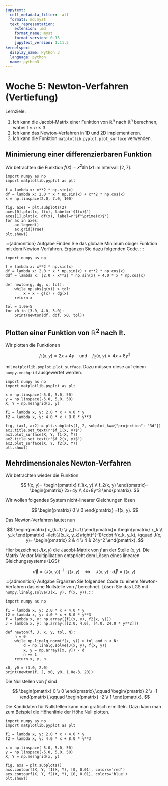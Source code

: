 ```yaml
---
jupytext:
  cell_metadata_filter: -all
  formats: md:myst
  text_representation:
    extension: .md
    format_name: myst
    format_version: 0.13
    jupytext_version: 1.11.5
kernelspec:
  display_name: Python 3
  language: python
  name: python3
---
```


# Woche 5: Newton-Verfahren (Vertiefung)

Lernziele:

1. Ich kann die Jacobi-Matrix einer Funktion von $\mathbb R^n$ nach $\mathbb R^n$ berechnen, wobei $1\leq n\leq 3$.
2. Ich kann das Newton-Verfahren in 1D und 2D implementieren.
3. Ich kann die Funktion `matplotlib.pyplot.plot_surface` verwenden.

## Minimierung einer differenzierbaren Funktion

Wir betrachten die Funktion $f(x)=x^2\sin(x)$ im Intervall $[2,7]$.

```{code-cell} ipython3
import numpy as np
import matplotlib.pyplot as plt

f = lambda x: x**2 * np.sin(x)
df = lambda x: 2.0 * x * np.sin(x) + x**2 * np.cos(x)
x = np.linspace(2.0, 7.0, 100)

fig, axes = plt.subplots(2)
axes[0].plot(x, f(x), label=r'$f(x)$')
axes[1].plot(x, df(x), label=r'$f^\prime(x)$')
for ax in axes:
    ax.legend()
    ax.grid(True)
plt.show()
```

:::{admonition} Aufgabe
Finden Sie das globale Minimum obiger
Funktion mit dem Newton-Verfahren.
Ergänzen Sie dazu folgenden Code.
:::
```{code-cell} ipython3
import numpy as np

f = lambda x: x**2 * np.sin(x)
df = lambda x: 2.0 * x * np.sin(x) + x**2 * np.cos(x)
ddf = lambda x: (2.0 - x**2) * np.sin(x) + 4.0 * x * np.cos(x)

def newton(g, dg, x, tol):
    while np.abs(g(x)) > tol:
        x = x - g(x) / dg(x)
    return x

tol = 1.0e-5
for x0 in [3.0, 4.0, 5.0]:
    print(newton(df, ddf, x0, tol))
```
<!--
import numpy as np

f = lambda x: x**2 * np.sin(x)
df = lambda x: 2.0 * x * np.sin(x) + x**2 * np.cos(x)
ddf = lambda x: (2.0 - x**2) * np.sin(x) + 4.0 * x * np.cos(x)

def newton(g, dg, x, tol):
    while np.abs(g(x)) > tol:
        x = x - g(x) / dg(x)
    return x

tol = 1.0e-5
for x0 in [3.0, 4.0, 5.0]:
    print(newton(df, ddf, x0, tol))
-->
## Plotten einer Funktion von $\mathbb R^2$ nach $\mathbb R$.

Wir plotten die Funktionen

$$
f_1(x, y)=2x+4y
\quad\text{und}\quad
f_2(x, y)=4x+8y^3
$$

mit `matplotlib.pyplot.plot_surface`.
Dazu müssen diese auf einem `numpy.meshgrid` ausgewertet werden.

```{code-cell} ipython3
import numpy as np
import matplotlib.pyplot as plt

x = np.linspace(-5.0, 5.0, 50)
y = np.linspace(-5.0, 5.0, 50)
X, Y = np.meshgrid(x, y)

f1 = lambda x, y: 2.0 * x + 4.0 * y
f2 = lambda x, y: 4.0 * x + 8.0 * y**3

fig, (ax1, ax2) = plt.subplots(1, 2, subplot_kw={"projection": "3d"})
ax1.title.set_text(r'$f_1(x, y)$')
ax1.plot_surface(X, Y, f1(X, Y))
ax2.title.set_text(r'$f_2(x, y)$')
ax2.plot_surface(X, Y, f2(X, Y))
plt.show()
```

## Mehrdimensionales Newton-Verfahren

Wir betrachten wieder die Funktion

$$
f(x, y)=
\begin{pmatrix}
f_1(x, y) \\
f_2(x, y)
\end{pmatrix}=
\begin{pmatrix}
2x+4y \\
4x+8y^3
\end{pmatrix}.
$$

Wir wollen folgendes System nicht-linearer Gleichungen lösen

$$
\begin{pmatrix}
0 \\
0
\end{pmatrix}
=f(x, y).
$$

Das Newton-Verfahren lautet nun

$$
\begin{pmatrix}
x_{k+1} \\
y_{k+1}
\end{pmatrix}=
\begin{pmatrix}
x_k \\
y_k
\end{pmatrix}
-\left(J(x_k, y_k)\right)^{-1}\cdot f(x_k, y_k),
\qquad
J(x, y)=
\begin{pmatrix}
2 & 4 \\
4 & 24y^2
\end{pmatrix}.
$$

Hier bezeichnet $J(x, y)$ die Jacobi-Matrix von $f$ an der Stelle $(x, y)$.
Die Matrix-Vektor Multiplikation entspricht dem Lösen eines linearen Gleichungssystems (LGS):

$$
\vec{d}=\left(J(x, y)\right)^{-1}\cdot f(x, y)
\quad\Longleftrightarrow\quad
J(x, y)\cdot\vec{d}=f(x, y).
$$

:::{admonition} Aufgabe
Ergänzen Sie folgenden Code zu einem Newton-Verfahren das eine Nullstelle von $f$ berechnet.
Lösen Sie das LGS mit `numpy.linalg.solve(J(x, y), f(x, y))`.
:::
```{code-cell} ipython3
import numpy as np

f1 = lambda x, y: 2.0 * x + 4.0 * y
f2 = lambda x, y: 4.0 * x + 8.0 * y**3
f = lambda x, y: np.array([f1(x, y), f2(x, y)])
J = lambda x, y: np.array([[2.0, 4.0], [4.0, 24.0 * y**2]])

def newton(f, J, x, y, tol, N):
    n = 0
    while np.linalg.norm(f(x, y)) > tol and n < N:
        d = np.linalg.solve(J(x, y), f(x, y))
        x, y = np.array([x, y]) - d
        n += 1
    return x, y, n

x0, y0 = (3.0, 2.0)
print(newton(f, J, x0, y0, 1.0e-3, 20))
```
<!--
import numpy as np

f1 = lambda x, y: 2.0 * x + 4.0 * y
f2 = lambda x, y: 4.0 * x + 8.0 * y**3
f = lambda x, y: np.array([f1(x, y), f2(x, y)])
J = lambda x, y: np.array([[2.0, 4.0], [4.0, 24.0 * y**2]])

def newton(f, J, x, y, tol, N):
    n = 0
    while np.linalg.norm(f(x, y)) > tol and n < N:
        d = np.linalg.solve(J(x, y), f(x, y))
        x, y = np.array([x, y]) - d
        n += 1
    return x, y, n

x0, y0 = (3.0, 2.0)
print(newton(f, J, x0, y0, 1.0e-3, 20))
-->

Die Nullstellen von $f$ sind

$$
\begin{pmatrix}
0 \\
0
\end{pmatrix},\qquad
\begin{pmatrix}
2 \\
-1
\end{pmatrix},\qquad
\begin{pmatrix}
-2 \\
1
\end{pmatrix}.
$$

Die Kandidaten für Nullstellen kann man grafisch ermitteln.
Dazu kann man zum Beispiel die Höhenlinie der Höhe Null plotten.

```{code-cell} ipython3
import numpy as np
import matplotlib.pyplot as plt

f1 = lambda x, y: 2.0 * x + 4.0 * y
f2 = lambda x, y: 4.0 * x + 8.0 * y**3

x = np.linspace(-5.0, 5.0, 50)
y = np.linspace(-5.0, 5.0, 50)
X, Y = np.meshgrid(x, y)

fig, axs = plt.subplots()
axs.contourf(X, Y, f1(X, Y), [0, 0.01], colors='red')
axs.contourf(X, Y, f2(X, Y), [0, 0.01], colors='blue')
plt.show()
```
